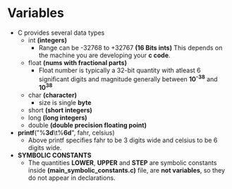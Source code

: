# Variables

- C provides several data types 
  - int     **(integers)**   
    - Range can be -32768 to +32767 **(16 Bits ints)** This depends on the machine you are developing your **c code**.  
  - float   **(nums with fractional parts)**
    - Float number is typically a 32-bit quantity with atleast 6 significant digits and magnitude generally between **10<sup>-38</sup>** and **10<sup>38</sup>**
  - char    **(character)**
    - size is single **byte**
  - short   **(short integers)**
  - long    **(long integers)**
  - double  **(double precision floating point)**
- **printf**("%**3d**\t%**6d**", fahr, celsius)
  - Above printf specifies fahr to be 3 digits wide and celsius to be 6 digits wide.
- **SYMBOLIC CONSTANTS**
  - The quantities **LOWER**, **UPPER** and **STEP** are symbolic constants inside **(main_symbolic_constants.c)** file, are **not variables**, so they do not appear in declarations.